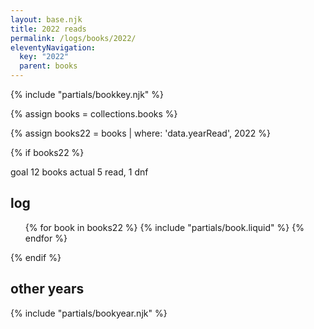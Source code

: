 ```yaml
---
layout: base.njk
title: 2022 reads
permalink: /logs/books/2022/
eleventyNavigation:
  key: "2022"
  parent: books
---
```


{% include "partials/bookkey.njk" %}

<p></p>

{% assign books = collections.books %}

{% assign books22 = books | where: 'data.yearRead', 2022 %}

{% if books22 %}

<div class="grid two-col-flex">
<div class="grid">
<span class="label">goal</span> <span>12 books</span>
<span class="label">actual</span> <span>5 read, 1 dnf</span>
</div>
</div>

## log

<ul class="log booklist">
  {% for book in books22 %}
  {% include "partials/book.liquid" %}
  {% endfor %}
</ul>
{% endif %}

## other years

{% include "partials/bookyear.njk" %}
